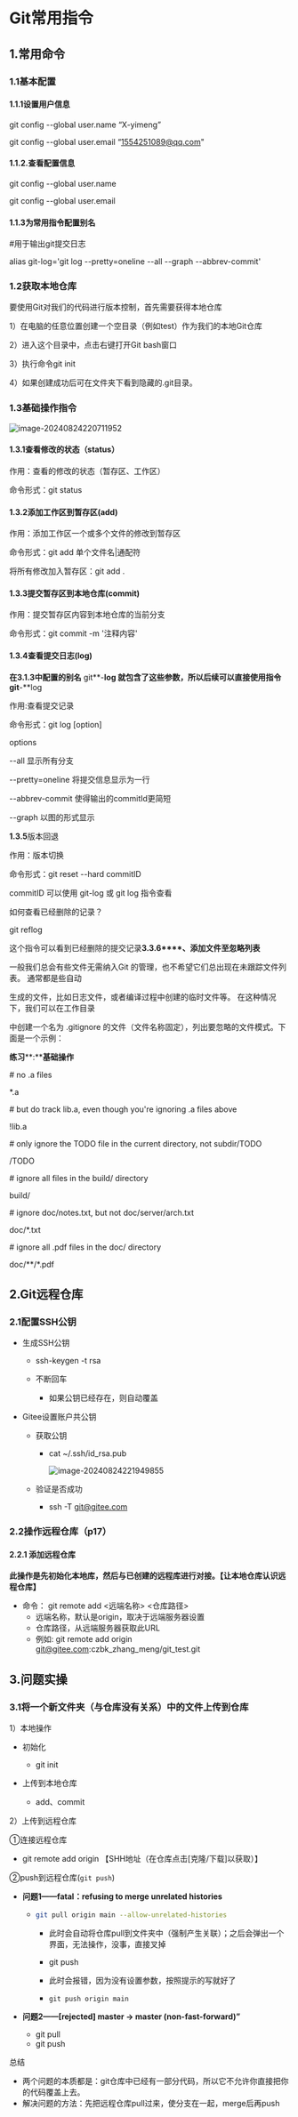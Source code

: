 # Git常用指令

## 1.常用命令

### 1.1基本配置

#### 1.1.1设置用户信息

git config --global user.name “X-yimeng”

git config --global user.email “1554251089@qq.com"

#### 1.1.2.查看配置信息

git config --global user.name

git config --global user.email

#### 1.1.3为常用指令配置别名

\#用于输出git提交日志

alias git-log='git log --pretty=oneline --all --graph --abbrev-commit'

### 1.2获取本地仓库

要使用Git对我们的代码进行版本控制，首先需要获得本地仓库

1）在电脑的任意位置创建一个空目录（例如test）作为我们的本地Git仓库

2）进入这个目录中，点击右键打开Git bash窗口

3）执行命令git init

4）如果创建成功后可在文件夹下看到隐藏的.git目录。

### 1.3基础操作指令

![image-20240824220711952](C:\Users\shimmer\AppData\Roaming\Typora\typora-user-images\image-20240824220711952.png)

#### 1.3.1查看修改的状态（status）

作用：查看的修改的状态（暂存区、工作区）

命令形式：git status

#### 1.3.2添加工作区到暂存区(add)

作用：添加工作区一个或多个文件的修改到暂存区

命令形式：git add 单个文件名|通配符

将所有修改加入暂存区：git add .

#### 1.3.3提交暂存区到本地仓库(commit)

作用：提交暂存区内容到本地仓库的当前分支

命令形式：git commit -m '注释内容'

#### 1.3.4查看提交日志(log)

**在****3.1.3****中配置的别名** git**-**log **就包含了这些参数，所以后续可以直接使用指令** git**-**log

作用:查看提交记录

命令形式：git log [option]

options

--all 显示所有分支

--pretty=oneline 将提交信息显示为一行

--abbrev-commit 使得输出的commitId更简短

--graph 以图的形式显示

**1.3.5**版本回退

作用：版本切换

命令形式：git reset --hard commitID

commitID 可以使用 git-log 或 git log 指令查看

如何查看已经删除的记录？

git reflog

这个指令可以看到已经删除的提交记录**3.3.6****、添加文件至忽略列表**

一般我们总会有些文件无需纳入Git 的管理，也不希望它们总出现在未跟踪文件列表。 通常都是些自动

生成的文件，比如日志文件，或者编译过程中创建的临时文件等。 在这种情况下，我们可以在工作目录

中创建一个名为 .gitignore 的文件（文件名称固定），列出要忽略的文件模式。下面是一个示例：

**练习****:****基础操作**

\# no .a files

*.a

\# but do track lib.a, even though you're ignoring .a files above

!lib.a

\# only ignore the TODO file in the current directory, not subdir/TODO

/TODO

\# ignore all files in the build/ directory

build/

\# ignore doc/notes.txt, but not doc/server/arch.txt

doc/*.txt

\# ignore all .pdf files in the doc/ directory

doc/**/*.pdf

## 2.Git远程仓库

### 2.1配置SSH公钥

- 生成SSH公钥

  - ssh-keygen -t rsa

  - 不断回车
    - 如果公钥已经存在，则自动覆盖

- Gitee设置账户共公钥

  - 获取公钥

    - cat ~/.ssh/id_rsa.pub

      ![image-20240824221949855](C:\Users\shimmer\AppData\Roaming\Typora\typora-user-images\image-20240824221949855.png)

  - 验证是否成功

    - ssh -T git@gitee.com

### 2.2操作远程仓库（p17）

#### 2.2.1 添加远程仓库

**此操作是先初始化本地库，然后与已创建的远程库进行对接。【让本地仓库认识远程仓库】**

- 命令： git remote add <远端名称> <仓库路径>
  - 远端名称，默认是origin，取决于远端服务器设置
  - 仓库路径，从远端服务器获取此URL
  - 例如: git remote add origin git@gitee.com:czbk_zhang_meng/git_test.git

## 3.问题实操

### 3.1将一个新文件夹（与仓库没有关系）中的文件上传到仓库

1）本地操作

- 初始化

  - git init
- 上传到本地仓库

  - add、commit

2）上传到远程仓库

①连接远程仓库

- git remote add origin 【SHH地址（在仓库点击[克隆/下载]以获取）】

②push到远程仓库(`git push`)

- **问题1——fatal：refusing to merge unrelated histories**

  - ```bash
    git pull origin main --allow-unrelated-histories
    ```

    - 此时会自动将仓库pull到文件夹中（强制产生关联）；之后会弹出一个界面，无法操作，没事，直接叉掉

    - git push

    - 此时会报错，因为没有设置参数，按照提示的写就好了

    - ```
      git push origin main
      ```

- **问题2——[rejected] master -> master (non-fast-forward)”**

  - git pull
  - git push

  

总结

- 两个问题的本质都是：git仓库中已经有一部分代码，所以它不允许你直接把你的代码覆盖上去。
- 解决问题的方法：先把远程仓库pull过来，使分支在一起，merge后再push

